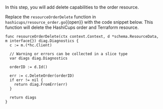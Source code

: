 In this step, you will add delete capabilities to the order resource.

Replace the `resourceOrderDelete` function in `hashicups/resource_order.go`{{open}} with the code snippet below. This function will delete the HashiCups order and Terraform resource.

```
func resourceOrderDelete(ctx context.Context, d *schema.ResourceData, m interface{}) diag.Diagnostics {
  c := m.(*hc.Client)

  // Warning or errors can be collected in a slice type
  var diags diag.Diagnostics

  orderID := d.Id()

  err := c.DeleteOrder(orderID)
  if err != nil {
    return diag.FromErr(err)
  }

  return diags
}
```